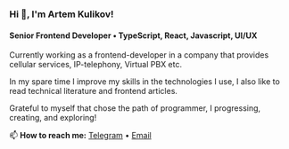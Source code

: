 ### Hi 👋, I'm Artem Kulikov!
#### Senior Frontend Developer • TypeScript, React, Javascript, UI/UX

Currently working as a frontend-developer in a company that provides cellular services, IP-telephony, Virtual PBX etc.

In my spare time I improve my skills in the technologies I use, I also like to read technical literature and frontend articles.

Grateful to myself that chose the path of programmer, I progressing, creating, and exploring!

📫 **How to reach me:** [Telegram](https://t.me/kartemdev) • [Email](mailto:kartem8@yandex.ru)
